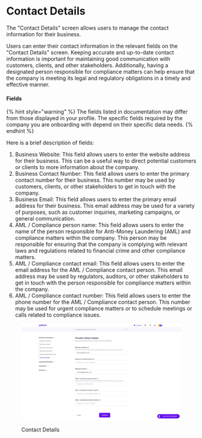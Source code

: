# Contact Details

The "Contact Details" screen allows users to manage the contact information for their business.&#x20;

Users can enter their contact information in the relevant fields on the "Contact Details" screen. Keeping accurate and up-to-date contact information is important for maintaining good communication with customers, clients, and other stakeholders. Additionally, having a designated person responsible for compliance matters can help ensure that the company is meeting its legal and regulatory obligations in a timely and effective manner.

#### Fields

{% hint style="warning" %}
The fields listed in documentation may differ from those displayed in your profile. The specific fields required by the company you are onboarding with depend on their specific data needs.
{% endhint %}

Here is a brief description of fields:

1. Business Website: This field allows users to enter the website address for their business. This can be a useful way to direct potential customers or clients to more information about the company.
2. Business Contact Number: This field allows users to enter the primary contact number for their business. This number may be used by customers, clients, or other stakeholders to get in touch with the company.
3. Business Email: This field allows users to enter the primary email address for their business. This email address may be used for a variety of purposes, such as customer inquiries, marketing campaigns, or general communication.
4. AML / Compliance person name: This field allows users to enter the name of the person responsible for Anti-Money Laundering (AML) and compliance matters within the company. This person may be responsible for ensuring that the company is complying with relevant laws and regulations related to financial crime and other compliance matters.
5. AML / Compliance contact email: This field allows users to enter the email address for the AML / Compliance contact person. This email address may be used by regulators, auditors, or other stakeholders to get in touch with the person responsible for compliance matters within the company.
6. AML / Compliance contact number: This field allows users to enter the phone number for the AML / Compliance contact person. This number may be used for urgent compliance matters or to schedule meetings or calls related to compliance issues.

<figure><img src="../../../.gitbook/assets/ContactDetailsNW (2).png" alt="Contact Details"><figcaption><p>Contact Details</p></figcaption></figure>

